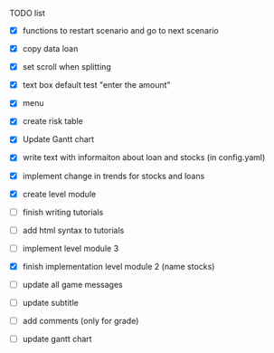 TODO list
- [X] functions to restart scenario and go to next scenario
- [X] copy data loan
- [X] set scroll when splitting
- [X] text box default test "enter the amount"
- [X] menu 
- [X] create risk table
- [X] Update Gantt chart
- [X] write text with informaiton about loan and stocks (in config.yaml)
- [X] implement change in trends for stocks and loans
- [X] create level module
- [ ] finish writing tutorials 
- [ ] add html syntax to tutorials
- [ ] implement level module 3
- [X] finish implementation level module 2 (name stocks)
- [ ] update all game messages
- [ ] update subtitle
- [ ] add comments (only for grade)
- [ ] update gantt chart

